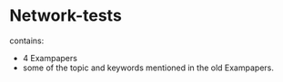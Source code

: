 # Network-tests

contains:
* 4 Exampapers
* some of the topic and keywords mentioned in the old Exampapers.
